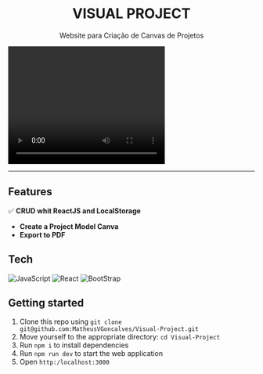 

<h1 align="center">
VISUAL PROJECT
</h1>

<p align="center">Website para Criação de Canvas de Projetos</p>

<div>
  <video width="320" height="240" controls>
  <source src="https://user-images.githubusercontent.com/97061067/168892351-7ded3a7e-f111-4df8-8c97-bc076bcbc166.mp4" type="video/mp4">
  Your browser does not support the video tag.
  </video>
</div>

<hr />

## Features

✅ **CRUD whit ReactJS and LocalStorage**
- **Create a Project Model Canva**
- **Export to PDF**

## Tech

  ![JavaScript](https://img.shields.io/badge/-JavaScript-333333?style=flat&logo=javascript)
  ![React](https://img.shields.io/badge/-React-333333?style=flat&logo=react)
  ![BootStrap](https://img.shields.io/badge/-BootStrap-333333?style=flat&logo=bootstrap)

## Getting started

1. Clone this repo using `git clone git@github.com:MatheusVGoncalves/Visual-Project.git`
2. Move yourself to the appropriate directory: `cd Visual-Project`
4. Run `npm i` to install dependencies
4. Run `npm run dev` to start the web application
5. Open `http:/localhost:3000`

